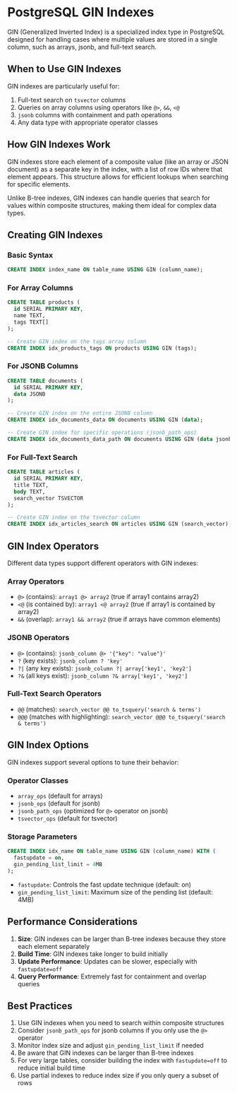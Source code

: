 # PostgreSQL GIN Indexes

GIN (Generalized Inverted Index) is a specialized index type in PostgreSQL designed for handling cases where multiple values are stored in a single column, such as arrays, jsonb, and full-text search.

## When to Use GIN Indexes

GIN indexes are particularly useful for:

1. Full-text search on `tsvector` columns
2. Queries on array columns using operators like `@>`, `&&`, `<@`
3. `jsonb` columns with containment and path operations
4. Any data type with appropriate operator classes

## How GIN Indexes Work

GIN indexes store each element of a composite value (like an array or JSON document) as a separate key in the index, with a list of row IDs where that element appears. This structure allows for efficient lookups when searching for specific elements.

Unlike B-tree indexes, GIN indexes can handle queries that search for values within composite structures, making them ideal for complex data types.

## Creating GIN Indexes

### Basic Syntax

```sql
CREATE INDEX index_name ON table_name USING GIN (column_name);
```

### For Array Columns

```sql
CREATE TABLE products (
  id SERIAL PRIMARY KEY,
  name TEXT,
  tags TEXT[]
);

-- Create GIN index on the tags array column
CREATE INDEX idx_products_tags ON products USING GIN (tags);
```

### For JSONB Columns

```sql
CREATE TABLE documents (
  id SERIAL PRIMARY KEY,
  data JSONB
);

-- Create GIN index on the entire JSONB column
CREATE INDEX idx_documents_data ON documents USING GIN (data);

-- Create GIN index for specific operations (jsonb_path_ops)
CREATE INDEX idx_documents_data_path ON documents USING GIN (data jsonb_path_ops);
```

### For Full-Text Search

```sql
CREATE TABLE articles (
  id SERIAL PRIMARY KEY,
  title TEXT,
  body TEXT,
  search_vector TSVECTOR
);

-- Create GIN index on the tsvector column
CREATE INDEX idx_articles_search ON articles USING GIN (search_vector);
```

## GIN Index Operators

Different data types support different operators with GIN indexes:

### Array Operators

- `@>` (contains): `array1 @> array2` (true if array1 contains array2)
- `<@` (is contained by): `array1 <@ array2` (true if array1 is contained by array2)
- `&&` (overlap): `array1 && array2` (true if arrays have common elements)

### JSONB Operators

- `@>` (contains): `jsonb_column @> '{"key": "value"}'`
- `?` (key exists): `jsonb_column ? 'key'`
- `?|` (any key exists): `jsonb_column ?| array['key1', 'key2']`
- `?&` (all keys exist): `jsonb_column ?& array['key1', 'key2']`

### Full-Text Search Operators

- `@@` (matches): `search_vector @@ to_tsquery('search & terms')`
- `@@@` (matches with highlighting): `search_vector @@@ to_tsquery('search & terms')`

## GIN Index Options

GIN indexes support several options to tune their behavior:

### Operator Classes

- `array_ops` (default for arrays)
- `jsonb_ops` (default for jsonb)
- `jsonb_path_ops` (optimized for `@>` operator on jsonb)
- `tsvector_ops` (default for tsvector)

### Storage Parameters

```sql
CREATE INDEX idx_name ON table_name USING GIN (column_name) WITH (
  fastupdate = on,
  gin_pending_list_limit = 4MB
);
```

- `fastupdate`: Controls the fast update technique (default: on)
- `gin_pending_list_limit`: Maximum size of the pending list (default: 4MB)

## Performance Considerations

1. **Size**: GIN indexes can be larger than B-tree indexes because they store each element separately
2. **Build Time**: GIN indexes take longer to build initially
3. **Update Performance**: Updates can be slower, especially with `fastupdate=off`
4. **Query Performance**: Extremely fast for containment and overlap queries

## Best Practices

1. Use GIN indexes when you need to search within composite structures
2. Consider `jsonb_path_ops` for jsonb columns if you only use the `@>` operator
3. Monitor index size and adjust `gin_pending_list_limit` if needed
4. Be aware that GIN indexes can be larger than B-tree indexes
5. For very large tables, consider building the index with `fastupdate=off` to reduce initial build time
6. Use partial indexes to reduce index size if you only query a subset of rows
